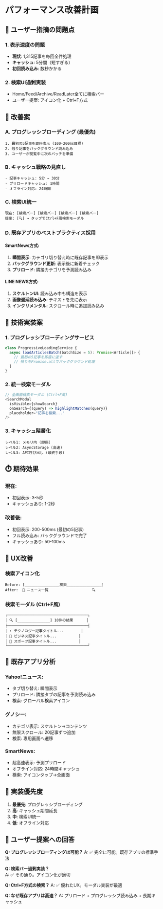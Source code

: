 # パフォーマンス改善計画

## 🎯 ユーザー指摘の問題点

### 1. 表示速度の問題
- **現状**: 1,315記事を毎回全件処理
- **キャッシュ**: 5分間（短すぎる）
- **初回読み込み**: 数秒かかる

### 2. 検索UI過剰実装
- Home/Feed/Archive/ReadLater全てに検索バー
- ユーザー提案: アイコン化 + Ctrl+F方式

## 🚀 改善案

### A. プログレッシブローディング (最優先)
```
1. 最初の5記事を即座表示 (100-200ms目標)
2. 残り記事をバックグラウンド読み込み
3. ユーザーが閲覧中に次のバッチを準備
```

### B. キャッシュ戦略の見直し
```
- 記事キャッシュ: 5分 → 30分
- プリロードキャッシュ: 1時間
- オフライン対応: 24時間
```

### C. 検索UI統一
```
現在: [検索バー] [検索バー] [検索バー] [検索バー]
提案: [🔍] → タップでCtrl+F風検索モーダル
```

### D. 既存アプリのベストプラクティス採用

#### SmartNews方式:
1. **瞬間表示**: カテゴリ切り替え時に既存記事を即表示
2. **バックグラウンド更新**: 表示後に新着チェック
3. **プリロード**: 隣接カテゴリを予測読み込み

#### LINE NEWS方式:
1. **スケルトンUI**: 読み込み中も構造を表示
2. **画像遅延読み込み**: テキストを先に表示
3. **インクリメンタル**: スクロール時に追加読み込み

## 🔧 技術実装案

### 1. プログレッシブローディングサービス
```typescript
class ProgressiveLoadingService {
  async loadArticlesBatch(batchSize = 5): Promise<Article[]> {
    // 最初の5記事を即座に返す
    // 残りをPromise.allでバックグラウンド処理
  }
}
```

### 2. 統一検索モーダル
```typescript
// 全画面検索モーダル (Ctrl+F風)
<SearchModal 
  isVisible={showSearch}
  onSearch={(query) => highlightMatches(query)}
  placeholder="記事を検索..."
/>
```

### 3. キャッシュ階層化
```
レベル1: メモリ内 (即座)
レベル2: AsyncStorage (高速)
レベル3: API呼び出し (最終手段)
```

## ⏱️ 期待効果

### 現在:
- 初回表示: 3-5秒
- キャッシュあり: 1-2秒

### 改善後:
- 初回表示: 200-500ms (最初の5記事)
- フル読み込み: バックグラウンドで完了
- キャッシュあり: 50-100ms

## 🎨 UX改善

### 検索アイコン化
```
Before: [________________検索________________]
After:  📰 ニュース一覧                    🔍
```

### 検索モーダル (Ctrl+F風)
```
┌─────────────────────────────────────┐
│ 🔍 [_______________] 10件の結果      │
├─────────────────────────────────────┤
│ ⚡ テクノロジー記事タイトル...        │
│ 💼 ビジネス記事タイトル...          │
│ 🏃 スポーツ記事タイトル...          │
└─────────────────────────────────────┘
```

## 📱 既存アプリ分析

### Yahoo!ニュース:
- タブ切り替え: 瞬間表示
- プリロード: 隣接タブの記事を予測読み込み
- 検索: グローバル検索アイコン

### グノシー:
- カテゴリ表示: スケルトン→コンテンツ
- 無限スクロール: 20記事ずつ追加
- 検索: 専用画面へ遷移

### SmartNews:
- 超高速表示: 予測プリロード
- オフライン対応: 24時間キャッシュ
- 検索: アイコンタップ→全画面

## 🏁 実装優先度

1. **最優先**: プログレッシブローディング
2. **高**: キャッシュ期間延長
3. **中**: 検索UI統一
4. **低**: オフライン対応

## 🤔 ユーザー提案への回答

**Q: プログレッシブローディングは可能？**
A: ✅ 完全に可能。既存アプリの標準手法

**Q: 検索バー過剰実装？**  
A: ✅ その通り。アイコン化が適切

**Q: Ctrl+F方式の検索？**
A: ✅ 優れたUX。モーダル実装が最適

**Q: なぜ既存アプリは高速？**
A: プリロード + プログレッシブ読み込み + 長期キャッシュ